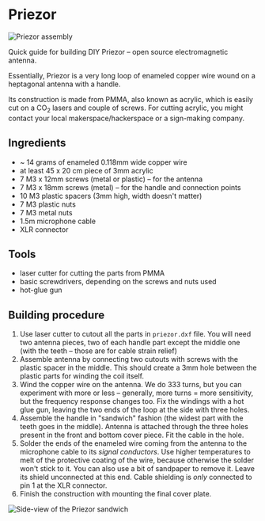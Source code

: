 # Priezor

![Priezor assembly](https://i.imgur.com/AbM15wv.png)

Quick guide for building DIY Priezor – open source electromagnetic antenna.

Essentially, Priezor is a very long loop of enameled copper wire wound on a heptagonal antenna with a handle.

Its construction is made from PMMA, also known as acrylic, which is easily cut on a CO<sub>2</sub> lasers and couple of screws. For cutting acrylic, you might contact your local makerspace/hackerspace or a sign-making company.

## Ingredients
* ~ 14 grams of enameled 0.118mm wide copper wire
* at least 45 x 20 cm piece of 3mm acrylic
* 7 M3 x 12mm screws (metal or plastic) – for the antenna
* 7 M3 x 18mm screws (metal) – for the handle and connection points
* 10 M3 plastic spacers (3mm high, width doesn't matter)
* 7 M3 plastic nuts
* 7 M3 metal nuts
* 1.5m microphone cable
* XLR connector

## Tools

* laser cutter for cutting the parts from PMMA
* basic screwdrivers, depending on the screws and nuts used
* hot-glue gun

## Building procedure

1. Use laser cutter to cutout all the parts in `priezor.dxf` file. You will need two antenna pieces, two of each handle part except the middle one (with the teeth – those are for cable strain relief)
2. Assemble antenna by connecting two cutouts with screws with the plastic spacer in the middle. This should create a 3mm hole between the plastic parts for winding the coil itself.
3. Wind the copper wire on the antenna. We do 333 turns, but you can experiment with more or less – generally, more turns = more sensitivity, but the frequency response changes too. Fix the windings with a hot glue gun, leaving the two ends of the loop at the side with three holes.
4. Assemble the handle in "sandwich" fashion (the widest part with the teeth goes in the middle). Antenna is attached through the three holes present in the front and bottom cover piece. Fit the cable in the hole.
5. Solder the ends of the enameled wire coming from the antenna to the microphone cable to its *signal conductors*. Use higher temperatures to melt of the protective coating of the wire, because otherwise the solder won't stick to it. You can also use a bit of sandpaper to remove it. Leave its shield unconnected at this end. Cable shielding is *only* connected to pin 1 at the XLR connector.
6. Finish the construction with mounting the final cover plate.

![Side-view of the Priezor sandwich](https://i.imgur.com/30mo3tf.jpg)
